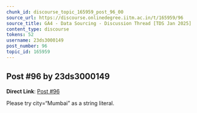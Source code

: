 ```yaml
---
chunk_id: discourse_topic_165959_post_96_00
source_url: https://discourse.onlinedegree.iitm.ac.in/t/165959/96
source_title: GA4 - Data Sourcing - Discussion Thread [TDS Jan 2025]
content_type: discourse
tokens: 52
username: 23ds3000149
post_number: 96
topic_id: 165959
---
```


## Post #96 by 23ds3000149

**Direct Link**: [Post #96](https://discourse.onlinedegree.iitm.ac.in/t/165959/96)

Please try city=“Mumbai” as a string literal.

